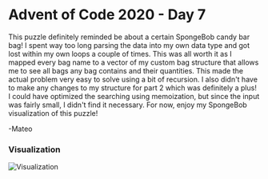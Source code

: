 # Advent of Code 2020 - Day 7

This puzzle definitely reminded be about a certain SpongeBob candy bar bag! I spent way too long parsing the data into my own data type and got lost within my own loops a couple of times. This was all worth it as I mapped every bag name to a vector of my custom bag structure that allows me to see all bags any bag contains and their quantities. This made the actual problem very easy to solve using a bit of recursion. I also didn't have to make any changes to my structure for part 2 which was definitely a plus! I could have optimized the searching using memoization, but since the input was fairly small, I didn't find it necessary. For now, enjoy my SpongeBob visualization of this puzzle!  

  -Mateo  
### Visualization
![Visualization](https://media2.giphy.com/media/3oxOCiZdv1r8hHH2WQ/giphy.gif)